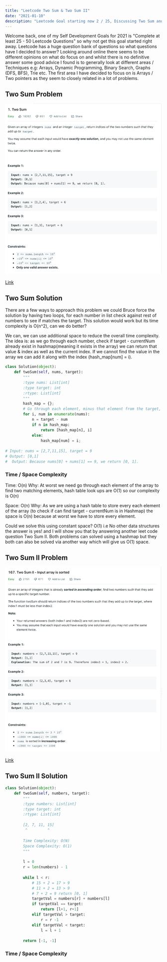 ```yaml
---
title: "Leetcode Two Sum & Two Sum II"
date: "2021-01-10"
description: "Leetcode Goal starting now 2 / 25, Discussing Two Sum and Two Sum II"
---
```


Welcome back, one of my Self Development Goals for 2021 is "Complete at least 25 - 50 Leetcode Questions" so why not get this goal started right away. Leetcode has a huge question bank of questions so what questions have I decided to answer? Looking around online there seems to be different opinions on what do focus on and whilst there is no definitive answer some good advice I found is to generally look at different areas / Techniques e.g: Arrays, Dynamic Programming, Binary Search, Graphs (DFS, BFS), Trie etc. The first area I have decided to focus on is Arrays / Two pointers as they seem to closely related in a lot of problems.

## Two Sum Problem

![Two Sum Problem](./images/two-sum-problem.png)

[Link](https://leetcode.com/problems/two-sum/)

## Two Sum Solution

There are a few ways to approach this problem we could Bruce force the solution by having two loops, for each number in list check against rest of numbers to see if matches the target. This solution would work but its time complexity is O(n^2), can we do better?

We can, we can use additional space to reduce the overall time complexity. The idea is: as we go through each number, check if target - currentNum already exist in hashmap(meaning it exists in the array) we can return that value & index as well as the current index. If we cannot find the value in the array we can add it along with the index (hash_map[num] = i).

```py
class Solution(object):
    def twoSum(self, nums, target):
        """
        :type nums: List[int]
        :type target: int
        :rtype: List[int]
        """
        hash_map = {};
        # Go through each element, minus that element from the target, if that new target exists return hash_map[new_target], currentIndex, if its not in the hashmap add it (Key = Number), value = index
        for i, num in enumerate(nums):
            n = target - num
            if n in hash_map:
                return [hash_map[n], i]
            else:
                hash_map[num] = i;

# Input: nums = [2,7,11,15], target = 9
# Output: [0,1]
#  Output: Because nums[0] + nums[1] == 9, we return [0, 1].

```

### Time / Space Complexity

Time: O(n)
Why: At worst we need go through each element of the array to find two matching elements, hash table look ups are O(1) so our complexity is O(n)

Space: O(n)
Why: As we are using a hash table to store every each element of the array (to check if can find target - currentNum is in Hashmap) the space is O(n) because at worst we have to store every element.

Could we solve this using constant space? O(1) i.e No other data structures the answer is yes! and I will show you that by answering another leet code question Two Sum II. Both problems can solved using a hashmap but they both can also be solved via another way which will give us O(1) space.

## Two Sum II Problem

![Two Sum Problem](./images/two-sum-ii.png)

[Link](https://leetcode.com/problems/two-sum-ii-input-array-is-sorted/)

## Two Sum II Solution

```py
class Solution(object):
    def twoSum(self, numbers, target):
        """
        :type numbers: List[int]
        :type target: int
        :rtype: List[int]

        [2, 7, 11, 15]
         ^         ^

        Time Complexity: O(N)
        Space Complexity: O(1)
        """

        l = 0
        r = len(numbers) - 1

        while l < r:
            # 15 + 2 = 17 > 9
            # 11 + 2 = 13 > 9
            # 7 + 2 = 9 return [0, 1]
            targetVal = numbers[r] + numbers[l]
            if targetVal == target:
                return [l+1, r+1]
            elif targetVal > target:
                r = r -1
            elif targetVal < target:
                l = l + 1

        return [-1, -1]
```

### Time / Space Complexity
